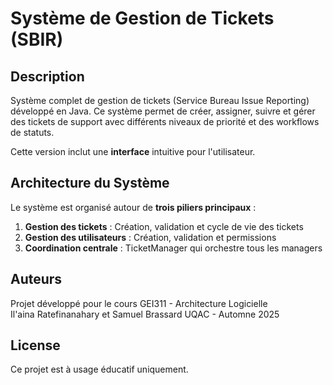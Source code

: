 # Système de Gestion de Tickets (SBIR)

## Description

Système complet de gestion de tickets (Service Bureau Issue Reporting) développé en Java. Ce système permet de créer, assigner, suivre et gérer des tickets de support avec différents niveaux de priorité et des workflows de statuts.

Cette version inclut une **interface** intuitive pour l'utilisateur.

## Architecture du Système

Le système est organisé autour de **trois piliers principaux** :
1. **Gestion des tickets** : Création, validation et cycle de vie des tickets
2. **Gestion des utilisateurs** : Création, validation et permissions
3. **Coordination centrale** : TicketManager qui orchestre tous les managers

## Auteurs

Projet développé pour le cours GEI311 - Architecture Logicielle  
Il'aina Ratefinanahary et Samuel Brassard
UQAC - Automne 2025

## License

Ce projet est à usage éducatif uniquement.
